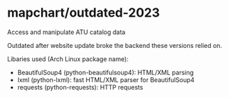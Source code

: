 # mapchart/outdated-2023
 Access and manipulate ATU catalog data
 
Outdated after website update broke the backend these versions relied on.

Libaries used (Arch Linux package name):
 - BeautifulSoup4 (python-beautifulsoup4): HTML/XML parsing
 - lxml (python-lxml): fast HTML/XML parser for BeautifulSoup4
 - requests (python-requests): HTTP requests